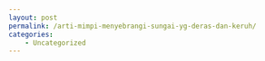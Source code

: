 ```yaml
---
layout: post
permalink: /arti-mimpi-menyebrangi-sungai-yg-deras-dan-keruh/
categories:
    - Uncategorized
---
```


